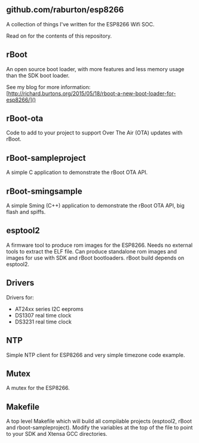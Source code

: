 github.com/raburton/esp8266
-

A collection of things I've written for the ESP8266 Wifi SOC.

Read on for the contents of this repository.

rBoot
-
An open source boot loader, with more features and less memory usage than the SDK boot loader.

See my blog for more information: [http://richard.burtons.org/2015/05/18/rboot-a-new-boot-loader-for-esp8266/]()

rBoot-ota
-
Code to add to your project to support Over The Air (OTA) updates with rBoot.

rBoot-sampleproject
-
A simple C application to demonstrate the rBoot OTA API.

rBoot-smingsample
-
A simple Sming (C++) application to demonstrate the rBoot OTA API, big flash and spiffs.

esptool2
-
A firmware tool to produce rom images for the ESP8266. Needs no external tools to extract the ELF file. Can produce standalone rom images and images for use with SDK and rBoot bootloaders. rBoot build depends on esptool2.

Drivers
-
Drivers for:
* AT24xx series I2C eeproms
* DS1307 real time clock
* DS3231 real time clock

NTP
-
Simple NTP client for ESP8266 and very simple timezone code example.

Mutex
-
A mutex for the ESP8266.

Makefile
-
A top level Makefile which will build all compilable projects (esptool2, rBoot and rboot-sampleproject). Modify the variables at the top of the file to point to your SDK and Xtensa GCC directories.
